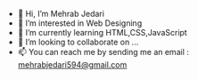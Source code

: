 - 👋 Hi, I’m Mehrab Jedari
- 👀 I’m interested in Web Designing
- 🌱 I’m currently learning HTML,CSS,JavaScript
- 💞️ I’m looking to collaborate on ...
- 📫 You can reach me by sending me an email : mehrabjedari594@gmail.com

<!---
MehrabJedari/MehrabJedari is a ✨ special ✨ repository because its `README.md` (this file) appears on your GitHub profile.
You can click the Preview link to take a look at your changes.
--->
